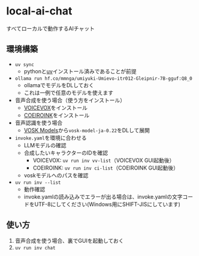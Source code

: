 # local-ai-chat
すべてローカルで動作するAIチャット

## 環境構築
- `uv sync`
    - pythonと[uv](https://github.com/astral-sh/uv)インストール済みであることが前提
- `ollama run hf.co/mmnga/umiyuki-Umievo-itr012-Gleipnir-7B-gguf:Q8_0`
    - ollamaでモデルをDLしておく
    - これは一例で任意のモデルを使えます
- 音声合成を使う場合（使う方をインストール）
    - [VOICEVOX](https://voicevox.hiroshiba.jp/)をインストール
    - [COEIROINK](https://coeiroink.com/download)をインストール
- 音声認識を使う場合
    - [VOSK Models](https://alphacephei.com/vosk/models)から`vosk-model-ja-0.22`をDLして展開
- `invoke.yaml`を環境に合わせる
    - LLMモデルの確認
    - 合成したいキャラクターのIDを確認
        - VOICEVOX: `uv run inv vv-list`（VOICEVOX GUI起動後）
        - COEIROINK: `uv run inv ci-list`（COEIROINK GUI起動後）
    - voskモデルへのパスを確認
- `uv run inv --list`
    - 動作確認
    - invoke.yamlの読み込みでエラーが出る場合は、invoke.yamlの文字コードをUTF-8にしてください(Windows用にSHIFT-JISにしています)

## 使い方
1. 音声合成を使う場合、裏でGUIを起動しておく
2. `uv run inv chat`
